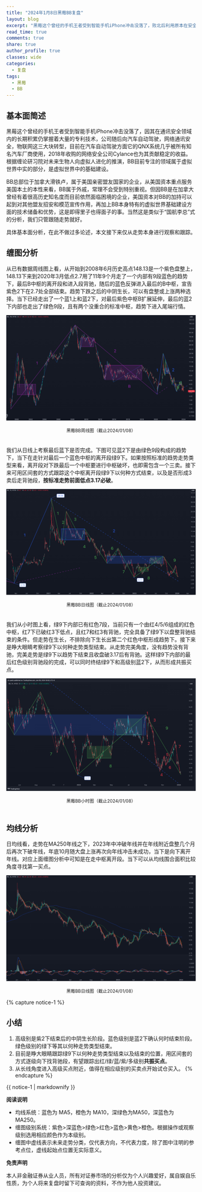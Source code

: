 ```yaml
---
title: "2024年1月8日黑莓BB复盘"
layout: blog
excerpt: "黑莓这个曾经的手机王者受到智能手机iPhone冲击没落了，败北后利用原本在安全方面的技术积累，向汽车自动驾驶，网络通讯安全，物联网三大块转型，目前在汽车自动驾驶方面它的QNX系统几乎被所有知名汽车厂商使用，2018年收购的网络安全公司Cylance也为其贡献稳定的收益。"
read_time: true
comments: true
share: true
author_profile: true
classes: wide
categories:
  - 复盘
tags:
  - 黑莓
  - BB
---
```


## 基本面简述

黑莓这个曾经的手机王者受到智能手机iPhone冲击没落了，因其在通讯安全领域内的长期积累仍掌握着大量的专利技术，公司随后向汽车自动驾驶，网络通讯安全，物联网这三大块转型，目前在汽车自动驾驶方面它的QNX系统几乎被所有知名汽车厂商使用，2018年收购的网络安全公司Cylance也为其贡献稳定的收益。根据缠论研习院对未来生物人向虚拟人进化的推演，BB目前专注的领域属于虚拟世界中实的部分，是虚拟世界中的基础建设。

BB总部位于加拿大滑铁卢，属于美国亲密盟友国家的企业，从美国资本重点服务美国本土的本性来看，BB属于外戚，常理不会受到特别重视。但因BB是在加拿大曾经有着很高历史知名度而目前依然面临困境的企业，美国资本对BB的加持可以起到对其他盟友招安和模范宣传作用，再加上BB本身特有的虚拟世界基础建设方面的技术储备和优势，这是即得里子也得面子的事。当然这是类似于“国航李总”式的分析，我们只管跟随走势就好。

具体基本面分析，在此不做过多论述，本文接下来仅从走势本身进行观察和跟踪。

## 缠图分析

从已有数据周线图上看，从开始到2008年6月历史高点148.13是一个紫色盘整上，148.13下来到2020年3月低点2.7用了11年9个月走了一个内部有9段蓝色的趋势下，最后B中枢的离开段和进入段背驰，随后的蓝色反弹进入最后的B中枢，宣告紫色2下在2.7处全部结束。趋势下跌之后的中阴生长，可以有盘整或上涨两种选择。当下已经走出了一个蓝1上和蓝2下，对最后紫色中枢B扩展延伸，最后的蓝2下内部也走出了绿色9段，且有两个没重合的标准中枢，趋势下进入尾端行情。

![BB黑莓20240108](/assets/images/2024/2024-01-08-BB-week.png)
<small><center>黑莓BB周线图（截止2024/01/08）</center></small>　

我们从日线上考察最后蓝下是否完成。下图可见蓝2下是由绿色9段构成的趋势下，当下在走针对最后一个蓝色中枢的离开段绿9下。如果按照标准的趋势走势类型来看，离开段对下跌最后一个中枢要进行中枢破坏，也即需包含一个三卖。接下来可用区间套的方式跟踪这个中枢离开段绿9下以何种方式结束，以及是否形成3卖后走背驰段，**按标准走势前面低点3.17必破**。

![BB黑莓20240108](/assets/images/2024/2024-01-08-BB-day.png)
<small><center>黑莓BB日线图（截止2024/01/08）</center></small>　

我们从小时图上看，绿9下内部已有红色7段，当前只有一个由红4/5/6组成的红色中枢，红7下已破红3下低点，且红7和红3有背驰，完全具备了绿9下以盘整背驰结束的条件。但走势在生长，不排除向下生长出第二个红色中枢形成趋势下。接下来是睁大眼睛考察绿9下以何种走势类型结束。从走势完美角度，没有趋势没有背驰，完美走势是绿9下以趋势下结束且收盘破3.17后有背驰。这样绿9下内部的最后红色级别背驰段的完成，可以同时终结绿9下和高级别蓝2下，从而形成共振买点。

![BB黑莓20240108](/assets/images/2024/2024-01-08-BB-hour.png)
<small><center>黑莓BB小时图（截止2024/01/08）</center></small>　

## 均线分析

日均线看，走势在MA250年线之下，2023年中冲破年线并在年线附近盘整几个月后再次下破年线，年底10月随大盘上涨再次向年线冲击未成功，当下是向下离开年线。对应上面缠图分析中可知是在走中枢离开段。当下可以从均线围合面积比较角度寻找第一买点。

![BB黑莓20240108](/assets/images/2024/2024-01-08-BB-day-j.png)
<small><center>黑莓BB日线图（截止2024/01/08）</center></small>

{% capture notice-1 %}
## 小结
1. 高级别是紫2下结束后的中阴生长阶段。蓝色级别是蓝2下确认何时结束阶段。绿色级别的绿下等其以何种走势类型结束。
2. 目前是睁大眼睛跟踪绿9下以何种走势类型结束以及结束的位置，用区间套的方式逐级向下找背驰段，有望跟踪出红/绿/蓝/紫/多级别**共振买点**。
3. 从长线角度进入高级买点附近，值得在相应级别的买卖点开始试仓买入。
{% endcapture %}
<div class="notice">{{ notice-1 | markdownify }}</div>

**阅读说明**

* 均线系统：蓝色为 MA5，橙色为 MA10，深绿色为MA50，深蓝色为MA250。
* 缠图级别系统：紫色>深蓝色>绿色>红色>蓝色>黄色>橙色。根据操作或观察级别选用相应颜色作为本级别。
* 缠图中虚线表示未来走势分类，仅代表方向，不代表力度，除了图中注明的参考点位，虚线起始点位置无实际意义。

**免责声明** 

本人非金融证券从业人员，所有对证券市场的分析仅为个人兴趣爱好，属自娱自乐性质，为个人将来复盘时留下可查询的资料，不作为他人投资建议。

